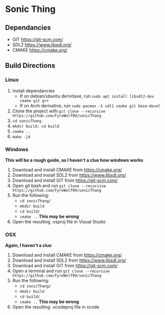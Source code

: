 # Sonic Thing

## Dependancies
- GIT <https://git-scm.com/>
- SDL2 <https://www.libsdl.org/>
- CMAKE <https://cmake.org/>

## Build Directions

### Linux
1. Install dependancies
	- If on debian/ubuntu derivitave, run `sudo apt install libsdl2-dev cmake git g++`
	- If on Arch derivative, run `sudo pacman -S sdl2 cmake git base-devel`
2. Clone the project with `git clone --recursive https://github.com/FyreWolf99/sonicThang`
3. `cd sonicThang`
4. `mkdir build; cd build`
5. `cmake ..`
6. `make -j4`

### Windows
**This will be a rough guide, as I haven't a clue how windows works**

1. Download and install CMAKE from <https://cmake.org/>
2. Download and install SDL2 from <https://www.libsdl.org/>
3. Download and install GIT from <https://git-scm.com/>
4. Open git bash and run `git clone --recursive https://github.com/FyreWolf99/sonicThang`
5. Run the following:
	- `cd sonicThang/`
	- `mkdir build`
	- `cd build/`
	- `cmake ..` **This may be wrong**
6. Open the resulting .vsproj file in Visual Studio

### OSX
**Again, I haven't a clue**

1. Download and install CMAKE from <https://cmake.org/>
2. Download and install SDL2 from <https://www.libsdl.org/>
3. Download and install GIT from <https://git-scm.com/>
4. Open a terminal and run `git clone --recursive https://github.com/FyreWolf99/sonicThang`
5. Run the following:
	- `cd sonicThang/`
	- `mkdir build`
	- `cd build/`
	- `cmake ..` **This may be wrong**
6. Open the resulting .xcodeproj file in xcode